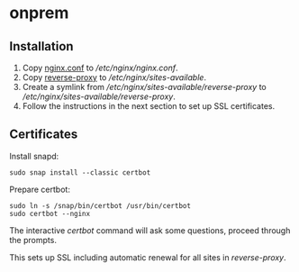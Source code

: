 # onprem

## Installation

1. Copy [nginx.conf](nginx.conf) to */etc/nginx/nginx.conf*.
2. Copy [reverse-proxy](reverse-proxy) to */etc/nginx/sites-available*.
3. Create a symlink from */etc/nginx/sites-available/reverse-proxy* to */etc/nginx/sites-available/reverse-proxy*.
4. Follow the instructions in the next section to set up SSL certificates.

## Certificates

Install snapd:

    sudo snap install --classic certbot

Prepare certbot:

    sudo ln -s /snap/bin/certbot /usr/bin/certbot
    sudo certbot --nginx

The interactive *certbot* command will ask some questions, proceed through the prompts.

This sets up SSL including automatic renewal for all sites in *reverse-proxy*.
